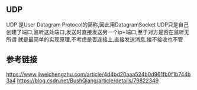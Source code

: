 ## UDP
UDP 是User Datagram Protocol的简称,因此用DatagramSocket
UDP只是自己创建了端口,监听这处端口,发送时直接发送另一个ip+端口,至于对方是否在监听无所谓
就是最简单的实现原理,不考虑是否连接上,直接发送消息,接不接收也不管


## 参考链接
https://www.jiweichengzhu.com/article/4d4bd20aaa524b0d961fb0f1b744b3a4
https://blog.csdn.net/BushQiang/article/details/79822349